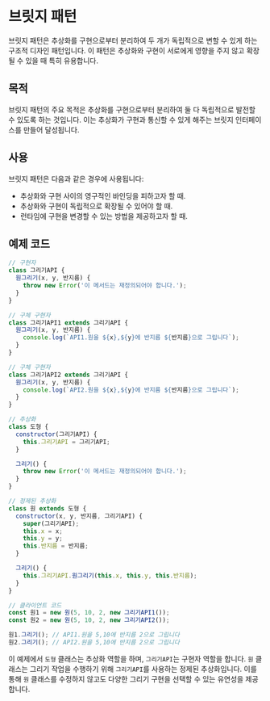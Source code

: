 # 브릿지 패턴

브릿지 패턴은 추상화를 구현으로부터 분리하여 두 개가 독립적으로 변할 수 있게 하는 구조적 디자인 패턴입니다. 이 패턴은 추상화와 구현이 서로에게 영향을 주지 않고 확장될 수 있을 때 특히 유용합니다.

## 목적

브릿지 패턴의 주요 목적은 추상화를 구현으로부터 분리하여 둘 다 독립적으로 발전할 수 있도록 하는 것입니다. 이는 추상화가 구현과 통신할 수 있게 해주는 브릿지 인터페이스를 만들어 달성됩니다.

## 사용

브릿지 패턴은 다음과 같은 경우에 사용됩니다:

- 추상화와 구현 사이의 영구적인 바인딩을 피하고자 할 때.
- 추상화와 구현이 독립적으로 확장될 수 있어야 할 때.
- 런타임에 구현을 변경할 수 있는 방법을 제공하고자 할 때.

## 예제 코드

```javascript
// 구현자
class 그리기API {
  원그리기(x, y, 반지름) {
    throw new Error('이 메서드는 재정의되어야 합니다.');
  }
}

// 구체 구현자
class 그리기API1 extends 그리기API {
  원그리기(x, y, 반지름) {
    console.log(`API1.원을 ${x},${y}에 반지름 ${반지름}으로 그립니다`);
  }
}

// 구체 구현자
class 그리기API2 extends 그리기API {
  원그리기(x, y, 반지름) {
    console.log(`API2.원을 ${x},${y}에 반지름 ${반지름}으로 그립니다`);
  }
}

// 추상화
class 도형 {
  constructor(그리기API) {
    this.그리기API = 그리기API;
  }

  그리기() {
    throw new Error('이 메서드는 재정의되어야 합니다.');
  }
}

// 정제된 추상화
class 원 extends 도형 {
  constructor(x, y, 반지름, 그리기API) {
    super(그리기API);
    this.x = x;
    this.y = y;
    this.반지름 = 반지름;
  }

  그리기() {
    this.그리기API.원그리기(this.x, this.y, this.반지름);
  }
}

// 클라이언트 코드
const 원1 = new 원(5, 10, 2, new 그리기API1());
const 원2 = new 원(5, 10, 2, new 그리기API2());

원1.그리기(); // API1.원을 5,10에 반지름 2으로 그립니다
원2.그리기(); // API2.원을 5,10에 반지름 2으로 그립니다
```

이 예제에서 `도형` 클래스는 추상화 역할을 하며, `그리기API`는 구현자 역할을 합니다. `원` 클래스는 그리기 작업을 수행하기 위해 `그리기API`를 사용하는 정제된 추상화입니다. 이를 통해 `원` 클래스를 수정하지 않고도 다양한 그리기 구현을 선택할 수 있는 유연성을 제공합니다.
